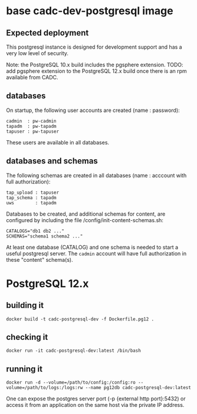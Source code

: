 # base cadc-dev-postgresql image

## Expected deployment
This postgresql instance is designed for development support and has a very low level of
security. 

Note: the PostgreSQL 10.x build includes the pgsphere extension.
TODO: add pgsphere extension to the PostgreSQL 12.x build once there is an rpm available from CADC.

## databases
On startup, the following user accounts are created (name : password):
```
cadmin  : pw-cadmin
tapadm  : pw-tapadm
tapuser : pw-tapuser
```
These users are available in all databases.

## databases and schemas
The following schemas are created in all databases (name : acccount with full authorization):
```
tap_upload : tapuser
tap_schema : tapadm
uws        : tapadm
```

Databases to be created, and additional schemas for content, are configured by including the 
file /config/init-content-schemas.sh:
```
CATALOGS="db1 db2 ..."
SCHEMAS="schema1 schema2 ..."
```

At least one database (CATALOG) and one schema is needed to start a useful postgresql server. 
The `cadmin` account will have full authorization in these "content" schema(s).

# PostgreSQL 12.x

## building it 
```
docker build -t cadc-postgresql-dev -f Dockerfile.pg12 .
```

## checking it
```
docker run -it cadc-postgresql-dev:latest /bin/bash
```

## running it
```
docker run -d --volume=/path/to/config:/config:ro --volume=/path/to/logs:/logs:rw --name pg12db cadc-postgresql-dev:latest
```

One can expose the postgres server port (-p {external http port}:5432) or access it from an application 
on the same host via the private IP address.

